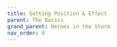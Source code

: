 ```yaml
---
title: Setting Position & Effect
parent: The Basics
grand_parent: Heroes in the Storm
nav_order: 8
---
```

